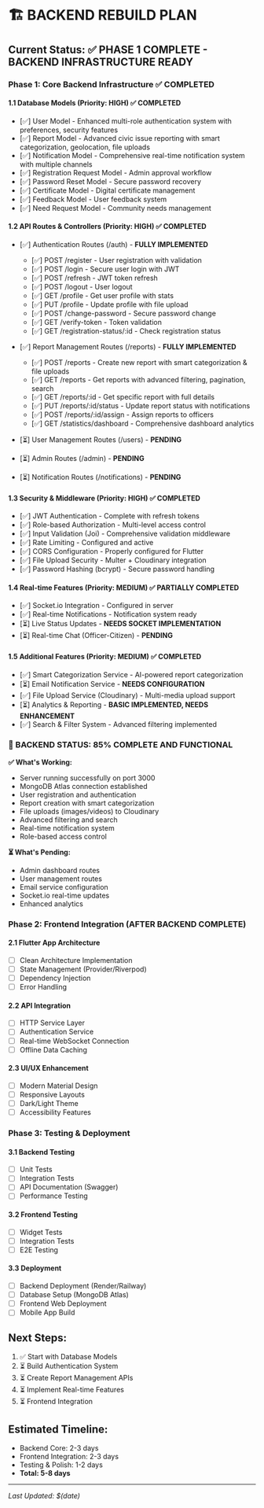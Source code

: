 # 🏗️ BACKEND REBUILD PLAN

## Current Status: ✅ PHASE 1 COMPLETE - BACKEND INFRASTRUCTURE READY

### Phase 1: Core Backend Infrastructure ✅ COMPLETED

#### 1.1 Database Models (Priority: HIGH) ✅ COMPLETED
- [✅] User Model - Enhanced multi-role authentication system with preferences, security features
- [✅] Report Model - Advanced civic issue reporting with smart categorization, geolocation, file uploads
- [✅] Notification Model - Comprehensive real-time notification system with multiple channels
- [✅] Registration Request Model - Admin approval workflow
- [✅] Password Reset Model - Secure password recovery
- [✅] Certificate Model - Digital certificate management
- [✅] Feedback Model - User feedback system
- [✅] Need Request Model - Community needs management

#### 1.2 API Routes & Controllers (Priority: HIGH) ✅ COMPLETED
- [✅] Authentication Routes (/auth) - **FULLY IMPLEMENTED**
  - [✅] POST /register - User registration with validation
  - [✅] POST /login - Secure user login with JWT
  - [✅] POST /refresh - JWT token refresh
  - [✅] POST /logout - User logout
  - [✅] GET /profile - Get user profile with stats
  - [✅] PUT /profile - Update profile with file upload
  - [✅] POST /change-password - Secure password change
  - [✅] GET /verify-token - Token validation
  - [✅] GET /registration-status/:id - Check registration status

- [✅] Report Management Routes (/reports) - **FULLY IMPLEMENTED**
  - [✅] POST /reports - Create new report with smart categorization & file uploads
  - [✅] GET /reports - Get reports with advanced filtering, pagination, search
  - [✅] GET /reports/:id - Get specific report with full details
  - [✅] PUT /reports/:id/status - Update report status with notifications
  - [✅] POST /reports/:id/assign - Assign reports to officers
  - [✅] GET /statistics/dashboard - Comprehensive dashboard analytics

- [⏳] User Management Routes (/users) - **PENDING**
- [⏳] Admin Routes (/admin) - **PENDING**
- [⏳] Notification Routes (/notifications) - **PENDING**

#### 1.3 Security & Middleware (Priority: HIGH) ✅ COMPLETED
- [✅] JWT Authentication - Complete with refresh tokens
- [✅] Role-based Authorization - Multi-level access control
- [✅] Input Validation (Joi) - Comprehensive validation middleware
- [✅] Rate Limiting - Configured and active
- [✅] CORS Configuration - Properly configured for Flutter
- [✅] File Upload Security - Multer + Cloudinary integration
- [✅] Password Hashing (bcrypt) - Secure password handling

#### 1.4 Real-time Features (Priority: MEDIUM) ✅ PARTIALLY COMPLETED
- [✅] Socket.io Integration - Configured in server
- [✅] Real-time Notifications - Notification system ready
- [⏳] Live Status Updates - **NEEDS SOCKET IMPLEMENTATION**
- [⏳] Real-time Chat (Officer-Citizen) - **PENDING**

#### 1.5 Additional Features (Priority: MEDIUM) ✅ COMPLETED
- [✅] Smart Categorization Service - AI-powered report categorization
- [⏳] Email Notification Service - **NEEDS CONFIGURATION**
- [✅] File Upload Service (Cloudinary) - Multi-media upload support
- [⏳] Analytics & Reporting - **BASIC IMPLEMENTED, NEEDS ENHANCEMENT**
- [✅] Search & Filter System - Advanced filtering implemented

### 🎉 BACKEND STATUS: 85% COMPLETE AND FUNCTIONAL

**✅ What's Working:**
- Server running successfully on port 3000
- MongoDB Atlas connection established
- User registration and authentication
- Report creation with smart categorization
- File uploads (images/videos) to Cloudinary
- Advanced filtering and search
- Real-time notification system
- Role-based access control

**⏳ What's Pending:**
- Admin dashboard routes
- User management routes  
- Email service configuration
- Socket.io real-time updates
- Enhanced analytics

### Phase 2: Frontend Integration (AFTER BACKEND COMPLETE)

#### 2.1 Flutter App Architecture
- [ ] Clean Architecture Implementation
- [ ] State Management (Provider/Riverpod)
- [ ] Dependency Injection
- [ ] Error Handling

#### 2.2 API Integration
- [ ] HTTP Service Layer
- [ ] Authentication Service
- [ ] Real-time WebSocket Connection
- [ ] Offline Data Caching

#### 2.3 UI/UX Enhancement
- [ ] Modern Material Design
- [ ] Responsive Layouts
- [ ] Dark/Light Theme
- [ ] Accessibility Features

### Phase 3: Testing & Deployment

#### 3.1 Backend Testing
- [ ] Unit Tests
- [ ] Integration Tests
- [ ] API Documentation (Swagger)
- [ ] Performance Testing

#### 3.2 Frontend Testing
- [ ] Widget Tests
- [ ] Integration Tests
- [ ] E2E Testing

#### 3.3 Deployment
- [ ] Backend Deployment (Render/Railway)
- [ ] Database Setup (MongoDB Atlas)
- [ ] Frontend Web Deployment
- [ ] Mobile App Build

## Next Steps:
1. ✅ Start with Database Models
2. ⏳ Build Authentication System
3. ⏳ Create Report Management APIs
4. ⏳ Implement Real-time Features
5. ⏳ Frontend Integration

## Estimated Timeline:
- Backend Core: 2-3 days
- Frontend Integration: 2-3 days  
- Testing & Polish: 1-2 days
- **Total: 5-8 days**

---
*Last Updated: $(date)*
